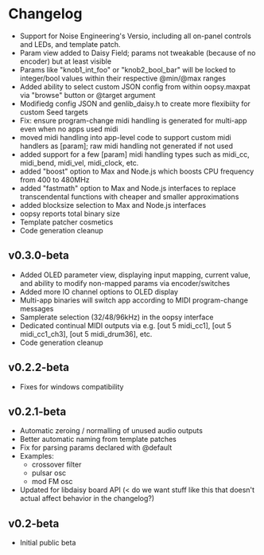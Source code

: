 # Changelog

- Support for Noise Engineering's Versio, including all on-panel controls and LEDs, and template patch. 
- Param view added to Daisy Field; params not tweakable (because of no encoder) but at least visible
- Params like "knob1_int_foo" or "knob2_bool_bar" will be locked to integer/bool values within their respective @min/@max ranges
- Added ability to select custom JSON config from within oopsy.maxpat via "browse" button or @target argument
- Modifiedg config JSON and genlib_daisy.h to create more flexibiity for custom Seed targets
- Fix: ensure program-change midi handling is generated for multi-app even when no apps used midi
- moved midi handling into app-level code to support custom midi handlers as [param]; raw midi handling not generated if not used
- added support for a few [param] midi handling types such as midi_cc, midi_bend, midi_vel, midi_clock, etc. 
- added "boost" option to Max and Node.js which boosts CPU frequency from 400 to 480MHz
- added "fastmath" option to Max and Node.js interfaces to replace transcendental functions with cheaper and smaller approximations
- added blocksize selection to Max and Node.js interfaces
- oopsy reports total binary size
- Template patcher cosmetics
- Code generation cleanup

## v0.3.0-beta

- Added OLED parameter view, displaying input mapping, current value, and ability to modify non-mapped params via encoder/switches
- Added more IO channel options to OLED display
- Multi-app binaries will switch app according to MIDI program-change messages
- Samplerate selection (32/48/96kHz) in the oopsy interface
- Dedicated continual MIDI outputs via e.g. [out 5 midi_cc1], [out 5 midi_cc1_ch3], [out 5 midi_drum36], etc.
- Code generation cleanup
## v0.2.2-beta

- Fixes for windows compatibility

## v0.2.1-beta

- Automatic zeroing / normalling of unused audio outputs
- Better automatic naming from template patches
- Fix for parsing params declared with @default
- Examples:
  - crossover filter
  - pulsar osc
  - mod FM osc
- Updated for libdaisy board API (< do we want stuff like this that doesn't actual affect behavior in the changelog?)

## v0.2-beta

- Initial public beta


